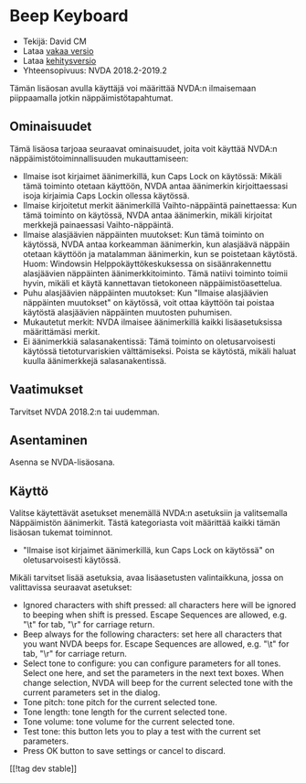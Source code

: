 # Beep Keyboard #

* Tekijä: David CM
* Lataa [vakaa versio][1]
* Lataa [kehitysversio][2]
* Yhteensopivuus: NVDA 2018.2-2019.2

Tämän lisäosan avulla käyttäjä voi määrittää NVDA:n ilmaisemaan piippaamalla
jotkin näppäimistötapahtumat.

## Ominaisuudet

Tämä lisäosa tarjoaa seuraavat ominaisuudet, joita voit käyttää NVDA:n
näppäimistötoiminnallisuuden mukauttamiseen:

* Ilmaise isot kirjaimet äänimerkillä, kun Caps Lock on käytössä: Mikäli
  tämä toiminto otetaan käyttöön, NVDA antaa äänimerkin kirjoittaessasi
  isoja kirjaimia Caps Lockin ollessa käytössä.
* Ilmaise kirjoitetut merkit äänimerkillä Vaihto-näppäintä painettaessa: Kun
  tämä toiminto on käytössä, NVDA antaa äänimerkin, mikäli kirjoitat
  merkkejä painaessasi Vaihto-näppäintä.
* Ilmaise alasjäävien näppäinten muutokset: Kun tämä toiminto on käytössä,
  NVDA antaa korkeamman äänimerkin, kun alasjäävä näppäin otetaan käyttöön
  ja matalamman äänimerkin, kun se poistetaan käytöstä. Huom: Windowsin
  Helppokäyttökeskuksessa  on sisäänrakennettu alasjäävien näppäinten
  äänimerkkitoiminto. Tämä natiivi toiminto toimii hyvin, mikäli et käytä
  kannettavan tietokoneen näppäimistöasettelua.
* Puhu alasjäävien näppäinten muutokset: Kun "Ilmaise alasjäävien näppäinten
  muutokset" on käytössä, voit ottaa käyttöön tai poistaa käytöstä
  alasjäävien näppäinten muutosten puhumisen.
* Mukautetut merkit: NVDA ilmaisee äänimerkillä kaikki lisäasetuksissa
  määrittämäsi merkit.
* Ei äänimerkkiä salasanakentissä: Tämä toiminto on oletusarvoisesti
  käytössä tietoturvariskien välttämiseksi. Poista se käytöstä, mikäli
  haluat kuulla äänimerkkejä salasanakentissä.

## Vaatimukset

Tarvitset NVDA 2018.2:n tai uudemman.

## Asentaminen

Asenna se NVDA-lisäosana.

## Käyttö

Valitse käytettävät asetukset menemällä NVDA:n asetuksiin ja valitsemalla Näppäimistön äänimerkit. Tästä kategoriasta voit määrittää kaikki tämän lisäosan tukemat toiminnot.

* "Ilmaise isot kirjaimet äänimerkillä, kun Caps Lock on käytössä" on
  oletusarvoisesti käytössä.

Mikäli tarvitset lisää asetuksia, avaa lisäasetusten valintaikkuna, jossa on
valittavissa seuraavat asetukset:

* Ignored characters with shift pressed: all characters here will be ignored
  to beeping when shift is pressed. Escape Sequences are allowed, e.g. "\t"
  for tab, "\r" for carriage return.
* Beep always for the following characters: set here all characters that you
  want NVDA beeps for. Escape Sequences are allowed, e.g. "\t" for tab, "\r"
  for carriage return.
* Select tone to configure: you can configure parameters for all
  tones. Select one here, and set the parameters in the next text
  boxes. When change selection, NVDA will beep for the current selected tone
  with the current parameters set in the dialog.
* Tone pitch: tone pitch for the current selected tone.
* Tone length: tone length for the current selected tone.
* Tone volume: tone volume for the current selected tone.
* Test tone: this button lets you to play a test with the current set
  parameters.
* Press OK button to save settings or cancel to discard.

[[!tag dev stable]]

[1]: https://addons.nvda-project.org/files/get.php?file=beepkeyboard

[2]: https://addons.nvda-project.org/files/get.php?file=beepkeyboard
